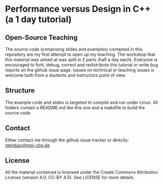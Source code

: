 # Performance versus Design in C++ (a 1 day tutorial)

## Open-Source Teaching 

The source code (comprising slides and examples) contained in this repository are my first attempt to open up my teaching. The workshop that this material was aimed at was split in 2 parts (half a day each). Everyone is encouraged to fork, debug, correct and redistribute this tutorial or write bug reports on the github issue page. Issues on technical or teaching issues is welcome both from a students and instructors point of view.

## Structure

The example code and slides is targeted to compile and run under Linux. All folders contain a README.md like this one and a makefile to build the source code.

## Contact

Either contact me through the github issue tracker or directly: steinbac@mpi-cbg.de

## License

All the material contained is licensed under the Create Commons Attribution License (version 4.0, CC-BY 4.0). See LICENSE for more details.


